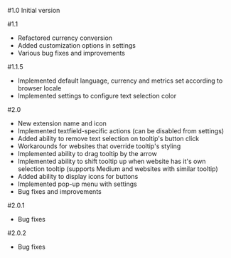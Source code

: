 #1.0
Initial version

#1.1
- Refactored currency conversion
- Added customization options in settings
- Various bug fixes and improvements

#1.1.5
- Implemented default language, currency and metrics set according to browser locale
- Implemented settings to configure text selection color

#2.0
- New extension name and icon
- Implemented textfield-specific actions (can be disabled from settings)
- Added ability to remove text selection on tooltip's button click
- Workarounds for websites that override tooltip's styling 
- Implemented ability to drag tooltip by the arrow
- Implemented ability to shift tooltip up when website has it's own selection tooltip (supports Medium and websites with similar tooltip)
- Added ability to display icons for buttons
- Implemented pop-up menu with settings
- Bug fixes and improvements

#2.0.1
- Bug fixes

#2.0.2
- Bug fixes
